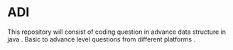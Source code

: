 # ADI
This repository will consist of coding question in advance data structure in java . Basic to advance level questions from different platforms .
